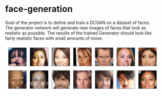 # face-generation
Goal of the project is to define and train a DCGAN on a dataset of faces. The generator network will generate new images of faces that look as realistic as possible. The results of the trained Generator should look like fairly realistic faces with small amounts of noise.

![Processed images](assets/processed_face_data.png)
